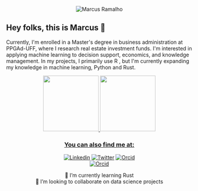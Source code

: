 <p align="center">
  <img src="https://komarev.com/ghpvc/?username=nextmarte" alt="Marcus Ramalho" />
</p>
 
## Hey folks, this is Marcus 🎲 

Currently, I'm enrolled in a Master's degree in business administration at PPGAd-UFF, where I research real estate investment funds. I'm interested in applying machine learning to decision support, economics, and knowledge management. In my projects, I primarily use R , but I'm currently expanding my knowledge in machine learning, Python and Rust. 


<div align="center">
  <a href="https://github.com/nextmarte">
  <img height="150em" src="https://github-readme-stats.vercel.app/api?username=nextmarte&show_icons=true&theme=light&include_all_commits=true&count_private=true"/>
  <img height="150em" src="https://github-readme-stats.vercel.app/api/top-langs/?username=nextmarte&layout=compact&langs_count=16&theme=light&hide=html,tex,jupyter%20notebook,javascript"/>
<div>

    
### You can also find me at:
[![Linkedin](https://img.shields.io/badge/LinkedIn-blue?style=for-the-badge&logo=Linkedin)](https://www.linkedin.com/in/marcus-ramalho-8a440545/)
[![Twitter](https://img.shields.io/badge/Twitter-blue.svg?style=for-the-badge&logo=twitter)](https://twitter.com/nextmarcus)
[![Orcid](https://img.shields.io/badge/Orcid-green.svg?style=for-the-badge&logo=orcid)](https://orcid.org/0009-0003-9282-7098)
  <br>
[![Orcid](https://img.shields.io/youtube/channel/views/UCL1aCShE8iFsqfMqglIFNcw?style=social)](https://www.youtube.com/channel/UCL1aCShE8iFsqfMqglIFNcw)  



🌱 I’m currently learning Rust
  <br>
👯 I’m looking to collaborate on data science projects


 
